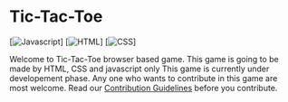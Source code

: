 # Tic-Tac-Toe
[![Javascript](https://img.shields.io/static/v1.svg?label=Javascript&message=Welcome&color=0059b3&style=flat-square)]
[![HTML](https://img.shields.io/static/v1.svg?label=HTML&message=Welcome&color=f98750&style=flat-square)]
[![CSS](https://img.shields.io/static/v1.svg?label=CSS&message=Welcome&color=559df5&style=flat-square)]

Welcome to Tic-Tac-Toe browser based game.
This game is going to be made by HTML, CSS and javascript only
This game is currently under developement phase.
Any one who wants to contribute in this game are most welcome.
Read our [Contribution Guidelines](CONTRIBUTING.md) before you contribute.
